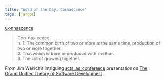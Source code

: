 ```yaml
---
title: "Word of the Day: Connascence"
tags: [jargon]
---
```

[Connascence](http://www.thefreedictionary.com/Connascence)

> Con-nas-cence  
> n. 1. The common birth of two or more at the same time; production of two or more together.  
> 2. That which is born or produced with another.  
> 3. The act of growing together.

From Jim Weirich’s intriguing [acts\_as\_conference](http://aac2009.confreaks.com/) presentation on [The Grand Unified Theory of Software Development](http://aac2009.confreaks.com/06-feb-2009-11-00-the-grand-unified-theory-jim-weirich.html)
.

